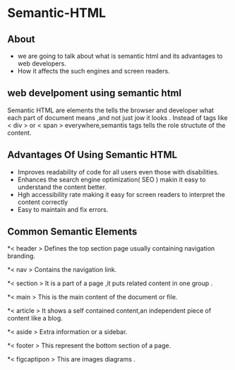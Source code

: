 # Semantic-HTML
## About
* we are going to talk about what is semantic html and its advantages to web developers.
* How it affects the such engines and screen readers.
## web develpoment using semantic html
Semantic HTML are elements the tells the browser and developer what each part of document means ,and not just jow it looks . Instead of tags like < div > or < span > everywhere,semantis tags tells the role structute of the content.
## Advantages Of Using Semantic HTML
* Improves readability of code for all users even those with disabilities.
* Enhances the search engine optimization( SEO ) makin it easy to understand the content better.
* Hgh accessibility rate making it easy for screen readers to interpret the content correctly
* Easy to maintain and fix errors.
## Common Semantic Elements
*< header >     Defines the top section page usually containing navigation branding.

*< nav >        Contains the navigation link.

*< section >     It is a part of a page ,it puts related content in one group .

*< main >       This is the main content of the document or file.

*< article >    It shows a self contained content,an independent piece of content like a blog.

*< aside >       Extra information or a sidebar.

*< footer >     This represent the bottom section of a page.

*< figcaptipon >  This are images diagrams .
